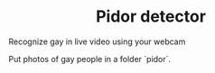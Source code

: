 <center><h1> Pidor detector </h1></center>
Recognize gay in live video using your webcam
<br>
<p>Put photos of gay people in a folder `pidor`.</p>